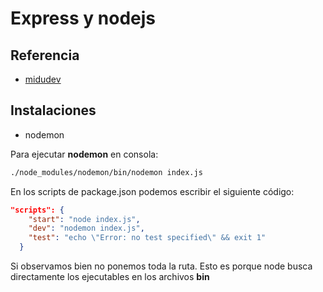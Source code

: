 # Express y nodejs

## Referencia

- [midudev](https://www.youtube.com/watch?v=o85OkeVtm7k)

## Instalaciones

- nodemon

Para ejecutar __nodemon__ en consola:

```sh
./node_modules/nodemon/bin/nodemon index.js
```

En los scripts de package.json podemos escribir el siguiente código:

```json
"scripts": {
    "start": "node index.js",
    "dev": "nodemon index.js",
    "test": "echo \"Error: no test specified\" && exit 1"
  }
```

Si observamos bien no ponemos toda la ruta. Esto es porque node busca directamente los ejecutables en los archivos __bin__